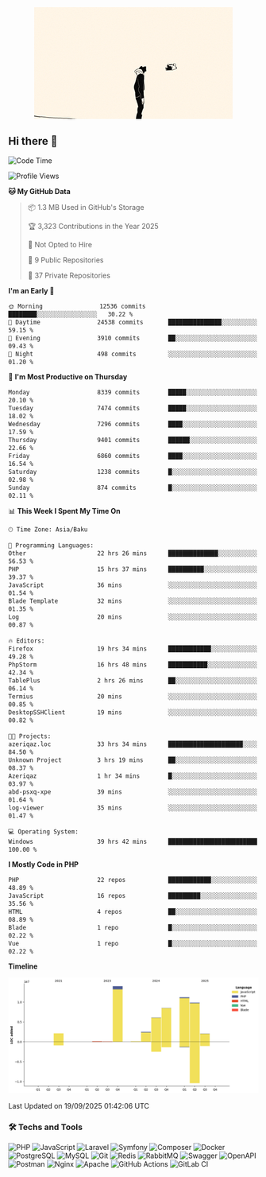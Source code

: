 <!--WALLPAPER-->
<p align='center'>
  <img src='assets/wallpapers/16.gif' alt='Banner'>
</p>
<!--/WALLPAPER-->

## Hi there 👋

<!--START_SECTION:waka-->
![Code Time](http://img.shields.io/badge/Code%20Time-302%20hrs%2018%20mins-blue)

![Profile Views](http://img.shields.io/badge/Profile%20Views-0-blue)

**🐱 My GitHub Data** 

> 📦 1.3 MB Used in GitHub's Storage 
 > 
> 🏆 3,323 Contributions in the Year 2025
 > 
> 🚫 Not Opted to Hire
 > 
> 📜 9 Public Repositories 
 > 
> 🔑 37 Private Repositories 
 > 
**I'm an Early 🐤** 

```text
🌞 Morning                12536 commits       ████████░░░░░░░░░░░░░░░░░   30.22 % 
🌆 Daytime                24538 commits       ███████████████░░░░░░░░░░   59.15 % 
🌃 Evening                3910 commits        ██░░░░░░░░░░░░░░░░░░░░░░░   09.43 % 
🌙 Night                  498 commits         ░░░░░░░░░░░░░░░░░░░░░░░░░   01.20 % 
```
📅 **I'm Most Productive on Thursday** 

```text
Monday                   8339 commits        █████░░░░░░░░░░░░░░░░░░░░   20.10 % 
Tuesday                  7474 commits        █████░░░░░░░░░░░░░░░░░░░░   18.02 % 
Wednesday                7296 commits        ████░░░░░░░░░░░░░░░░░░░░░   17.59 % 
Thursday                 9401 commits        ██████░░░░░░░░░░░░░░░░░░░   22.66 % 
Friday                   6860 commits        ████░░░░░░░░░░░░░░░░░░░░░   16.54 % 
Saturday                 1238 commits        █░░░░░░░░░░░░░░░░░░░░░░░░   02.98 % 
Sunday                   874 commits         █░░░░░░░░░░░░░░░░░░░░░░░░   02.11 % 
```


📊 **This Week I Spent My Time On** 

```text
🕑︎ Time Zone: Asia/Baku

💬 Programming Languages: 
Other                    22 hrs 26 mins      ██████████████░░░░░░░░░░░   56.53 % 
PHP                      15 hrs 37 mins      ██████████░░░░░░░░░░░░░░░   39.37 % 
JavaScript               36 mins             ░░░░░░░░░░░░░░░░░░░░░░░░░   01.54 % 
Blade Template           32 mins             ░░░░░░░░░░░░░░░░░░░░░░░░░   01.35 % 
Log                      20 mins             ░░░░░░░░░░░░░░░░░░░░░░░░░   00.87 % 

🔥 Editors: 
Firefox                  19 hrs 34 mins      ████████████░░░░░░░░░░░░░   49.28 % 
PhpStorm                 16 hrs 48 mins      ███████████░░░░░░░░░░░░░░   42.34 % 
TablePlus                2 hrs 26 mins       ██░░░░░░░░░░░░░░░░░░░░░░░   06.14 % 
Termius                  20 mins             ░░░░░░░░░░░░░░░░░░░░░░░░░   00.85 % 
DesktopSSHClient         19 mins             ░░░░░░░░░░░░░░░░░░░░░░░░░   00.82 % 

🐱‍💻 Projects: 
azeriqaz.loc             33 hrs 34 mins      █████████████████████░░░░   84.50 % 
Unknown Project          3 hrs 19 mins       ██░░░░░░░░░░░░░░░░░░░░░░░   08.37 % 
Azeriqaz                 1 hr 34 mins        █░░░░░░░░░░░░░░░░░░░░░░░░   03.97 % 
abd-psxq-xpe             39 mins             ░░░░░░░░░░░░░░░░░░░░░░░░░   01.64 % 
log-viewer               35 mins             ░░░░░░░░░░░░░░░░░░░░░░░░░   01.47 % 

💻 Operating System: 
Windows                  39 hrs 42 mins      █████████████████████████   100.00 % 
```

**I Mostly Code in PHP** 

```text
PHP                      22 repos            ████████████░░░░░░░░░░░░░   48.89 % 
JavaScript               16 repos            █████████░░░░░░░░░░░░░░░░   35.56 % 
HTML                     4 repos             ██░░░░░░░░░░░░░░░░░░░░░░░   08.89 % 
Blade                    1 repo              █░░░░░░░░░░░░░░░░░░░░░░░░   02.22 % 
Vue                      1 repo              █░░░░░░░░░░░░░░░░░░░░░░░░   02.22 % 
```



**Timeline**

![Lines of Code chart](https://raw.githubusercontent.com/feridnesibzade/feridnesibzade/main/assets/bar_graph.png)


 Last Updated on 19/09/2025 01:42:06 UTC
<!--END_SECTION:waka-->

### 🛠️ Techs and Tools

![PHP](https://img.shields.io/badge/PHP-777BB4?style=for-the-badge&logo=php&logoColor=white)
![JavaScript](https://img.shields.io/badge/JavaScript-F7DF1E?style=for-the-badge&logo=javascript&logoColor=000)
![Laravel](https://img.shields.io/badge/Laravel-F55247?style=for-the-badge&logo=laravel&logoColor=white)
![Symfony](https://img.shields.io/badge/Symfony-000000?style=for-the-badge&logo=symfony&logoColor=white)
![Composer](https://img.shields.io/badge/Composer-885630?style=for-the-badge&logo=composer&logoColor=white)
![Docker](https://img.shields.io/badge/Docker-2496ED?style=for-the-badge&logo=docker&logoColor=white)
![PostgreSQL](https://img.shields.io/badge/PostgreSQL-4169E1?style=for-the-badge&logo=postgresql&logoColor=white)
![MySQL](https://img.shields.io/badge/MySQL-4479A1?style=for-the-badge&logo=mysql&logoColor=white)
![Git](https://img.shields.io/badge/Git-F05032?style=for-the-badge&logo=git&logoColor=white)
![Redis](https://img.shields.io/badge/Redis-DC382D?style=for-the-badge&logo=redis&logoColor=white)
![RabbitMQ](https://img.shields.io/badge/RabbitMQ-FF6600?style=for-the-badge&logo=rabbitmq&logoColor=white)
![Swagger](https://img.shields.io/badge/Swagger-85EA2D?style=for-the-badge&logo=swagger&logoColor=black)
![OpenAPI](https://img.shields.io/badge/OpenAPI-6BA539?style=for-the-badge&logo=openapiinitiative&logoColor=white)
![Postman](https://img.shields.io/badge/Postman-FF6C37?style=for-the-badge&logo=postman&logoColor=white)
![Nginx](https://img.shields.io/badge/Nginx-009639?style=for-the-badge&logo=nginx&logoColor=white)
![Apache](https://img.shields.io/badge/Apache-D22128?style=for-the-badge&logo=apache&logoColor=white)
![GitHub Actions](https://img.shields.io/badge/GitHub%20Actions-2088FF?style=for-the-badge&logo=githubactions&logoColor=white)
![GitLab CI](https://img.shields.io/badge/GitLab%20CI-FC6D26?style=for-the-badge&logo=gitlab&logoColor=white)

